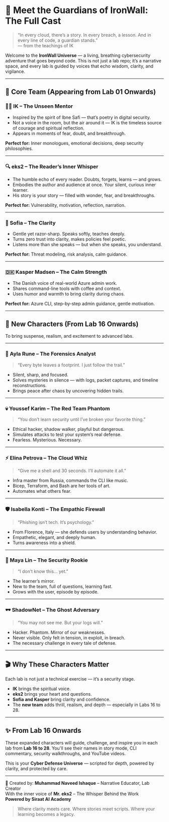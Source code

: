 
# 🌌 Meet the Guardians of IronWall: The Full Cast

> “In every cloud, there’s a story. In every breach, a lesson. And in every line of code, a guardian stands.”  
> — from the teachings of IK

Welcome to the **IronWall Universe** — a living, breathing cybersecurity adventure that goes beyond code. This is not just a lab repo; it’s a narrative space, and every lab is guided by voices that echo wisdom, clarity, and vigilance.

---

## 🧭 Core Team (Appearing from Lab 01 Onwards)

### 🧙‍♂️ IK – The Unseen Mentor
- Inspired by the spirit of Ibne Safi — that’s poetry in digital security.
- Not a voice in the room, but the air around it — IK is the timeless source of courage and spiritual reflection.
- Appears in moments of fear, doubt, and breakthrough.

**Perfect for:** Inner monologues, emotional decisions, deep security philosophies.

---

### 🔍 eks2 – The Reader’s Inner Whisper
- The humble echo of every reader. Doubts, forgets, learns — and grows.
- Embodies the author and audience at once. Your silent, curious inner learner.
- His story is your story — filled with wonder, fear, and breakthroughs.

**Perfect for:** Vulnerability, motivation, reflection, narration.

---

### 🌿 Sofia – The Clarity
- Gentle yet razor-sharp. Speaks softly, teaches deeply.
- Turns zero trust into clarity, makes policies feel poetic.
- Listens more than she speaks — but when she speaks, you understand.

**Perfect for:** Threat modeling, risk analysis, calm guidance.

---

### 🇩🇰 Kasper Madsen – The Calm Strength
- The Danish voice of real-world Azure admin work.
- Shares command-line tools with coffee and context.
- Uses humor and warmth to bring clarity during chaos.

**Perfect for:** Azure CLI, step-by-step admin guidance, gentle motivation.

---

## 🌟 New Characters (From Lab 16 Onwards)

To bring suspense, realism, and excitement to advanced labs.

---

### 🧬 Ayla Rune – The Forensics Analyst
> “Every byte leaves a footprint. I just follow the trail.”

- Silent, sharp, and focused.
- Solves mysteries in silence — with logs, packet captures, and timeline reconstructions.
- Brings peace after chaos by uncovering hidden trails.

---

### 💀 Youssef Karim – The Red Team Phantom
> “You don’t learn security until I’ve broken your favorite thing.”

- Ethical hacker, shadow walker, playful but dangerous.
- Simulates attacks to test your system’s real defense.
- Fearless. Mysterious. Necessary.

---

### ⚡ Elina Petrova – The Cloud Whiz
> “Give me a shell and 30 seconds. I’ll automate it all.”

- Infra master from Russia, commands the CLI like music.
- Bicep, Terraform, and Bash are her tools of art.
- Automates what others fear.

---

### 🛡️ Isabella Konti – The Empathic Firewall
> “Phishing isn’t tech. It’s psychology.”

- From Florence, Italy — she defends users by understanding behavior.
- Empathetic, elegant, and deeply human.
- Turns awareness into a shield.

---

### 🌱 Maya Lin – The Security Rookie
> “I don’t know this… yet.”

- The learner’s mirror.
- New to the team, full of questions, learning fast.
- Grows with the user, episode by episode.

---

### 🕶️ ShadowNet – The Ghost Adversary
> “You may not see me. But your logs will.”

- Hacker. Phantom. Mirror of our weaknesses.
- Never visible. Only felt in tension, in exploit, in breach.
- The necessary challenge in every tale of defense.

---

## 🎬 Why These Characters Matter

Each lab is not just a technical exercise — it’s a security stage.

- **IK** brings the spiritual voice.
- **eks2** brings your heart and questions.
- **Sofia and Kasper** bring clarity and confidence.
- The **new team** adds thrill, realism, and depth — especially in Labs 16 to 28.

---

## ✨ From Lab 16 Onwards
These expanded characters will guide, challenge, and inspire you in each lab from **Lab 16 to 28**. You'll see their names in story mode, CLI commentary, security walkthroughs, and YouTube videos.

This is your **Cyber Defense Universe** — scripted for depth, powered by clarity, and protected by care.

---

🧾 Created by:
**Muhammad Naveed Ishaque** – Narrative Educator, Lab Creator  
With the inner voice of **Mr. eks2** – The Whisper Behind the Work  
**Powered by Siraat AI Academy**

> Where clarity meets care. Where stories meet scripts. Where your learning becomes a legacy.
